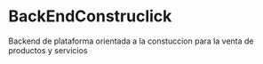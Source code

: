 # BackEndConstruclick
Backend de plataforma orientada a la constuccion para la venta de productos y servicios
